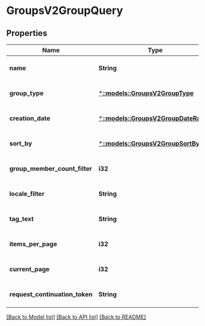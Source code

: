# GroupsV2GroupQuery

## Properties
Name | Type | Description | Notes
------------ | ------------- | ------------- | -------------
**name** | **String** |  | [optional] [default to null]
**group_type** | [***::models::GroupsV2GroupType**](GroupsV2.GroupType.md) |  | [optional] [default to null]
**creation_date** | [***::models::GroupsV2GroupDateRange**](GroupsV2.GroupDateRange.md) |  | [optional] [default to null]
**sort_by** | [***::models::GroupsV2GroupSortBy**](GroupsV2.GroupSortBy.md) |  | [optional] [default to null]
**group_member_count_filter** | **i32** |  | [optional] [default to null]
**locale_filter** | **String** |  | [optional] [default to null]
**tag_text** | **String** |  | [optional] [default to null]
**items_per_page** | **i32** |  | [optional] [default to null]
**current_page** | **i32** |  | [optional] [default to null]
**request_continuation_token** | **String** |  | [optional] [default to null]

[[Back to Model list]](../README.md#documentation-for-models) [[Back to API list]](../README.md#documentation-for-api-endpoints) [[Back to README]](../README.md)


